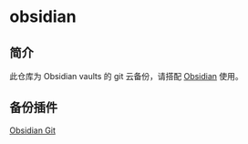 # obsidian

## 简介
此仓库为 Obsidian vaults 的 git 云备份，请搭配 [Obsidian](https://obsidian.md/download) 使用。

## 备份插件
[Obsidian Git](https://github.com/denolehov/obsidian-git)